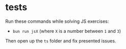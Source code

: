 # tests

Run these commands while solving JS exercises:
- `bun run jsX` (where `X` is a number between `1` and `3`)

Then open up the `ts` folder and fix presented issues.
